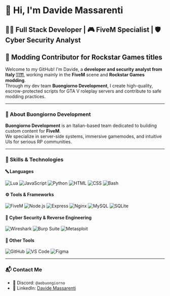 # 👋 Hi, I'm Davide Massarenti

## 👨‍💻 Full Stack Developer | 🎮 FiveM Specialist | 🛡️ Cyber Security Analyst  
## 🚗 Modding Contributor for Rockstar Games titles

Welcome to my GitHub! I'm Davide, a **developer and security analyst from Italy 🇮🇹**, working mainly in the **FiveM** scene and **Rockstar Games modding**.  
Through my dev team **Buongiorno Development**, I create high-quality, escrow-protected scripts for GTA V roleplay servers and contribute to safe modding practices.

---

### 🚀 About Buongiorno Development

**Buongiorno Development** is an Italian-based team dedicated to building custom content for **FiveM**.  
We specialize in server-side systems, immersive gamemodes, and intuitive UIs for serious RP communities.


---

### 🧠 Skills & Technologies

#### 🔤 Languages
![Lua](https://img.shields.io/badge/Lua-2C2D72?style=for-the-badge&logo=lua&logoColor=white)
![JavaScript](https://img.shields.io/badge/JavaScript-F7DF1E?style=for-the-badge&logo=javascript&logoColor=black)
![Python](https://img.shields.io/badge/Python-3776AB?style=for-the-badge&logo=python&logoColor=white)
![HTML](https://img.shields.io/badge/HTML5-E34F26?style=for-the-badge&logo=html5&logoColor=white)
![CSS](https://img.shields.io/badge/CSS3-1572B6?style=for-the-badge&logo=css3&logoColor=white)
![Bash](https://img.shields.io/badge/Bash-121011?style=for-the-badge&logo=gnubash&logoColor=white)

#### ⚙️ Tools & Frameworks
![FiveM](https://img.shields.io/badge/FiveM-FF5500?style=for-the-badge&logoColor=white)
![Node.js](https://img.shields.io/badge/Node.js-339933?style=for-the-badge&logo=nodedotjs&logoColor=white)
![Express](https://img.shields.io/badge/Express.js-000000?style=for-the-badge&logo=express&logoColor=white)
![Nginx](https://img.shields.io/badge/Nginx-009639?style=for-the-badge&logo=nginx&logoColor=white)
![MySQL](https://img.shields.io/badge/MySQL-4479A1?style=for-the-badge&logo=mysql&logoColor=white)
![SQLite](https://img.shields.io/badge/SQLite-003B57?style=for-the-badge&logo=sqlite&logoColor=white)

#### 🔐 Cyber Security & Reverse Engineering
![Wireshark](https://img.shields.io/badge/Wireshark-1679A7?style=for-the-badge&logo=wireshark&logoColor=white)
![Burp Suite](https://img.shields.io/badge/Burp%20Suite-FF6600?style=for-the-badge&logoColor=white)
![Metasploit](https://img.shields.io/badge/Metasploit-111111?style=for-the-badge&logo=metasploit&logoColor=white)

#### 🧰 Other Tools
![GitHub](https://img.shields.io/badge/GitHub-181717?style=for-the-badge&logo=github&logoColor=white)
![VS Code](https://img.shields.io/badge/VS%20Code-007ACC?style=for-the-badge&logo=visualstudiocode&logoColor=white)
![Figma](https://img.shields.io/badge/Figma-F24E1E?style=for-the-badge&logo=figma&logoColor=white)


---

### 📬 Contact Me

- 💬 Discord: `@aobuongiorno`
- 🔗 LinkedIn: [Davide Massarenti](https://www.linkedin.com/in/davide-massarenti/)
